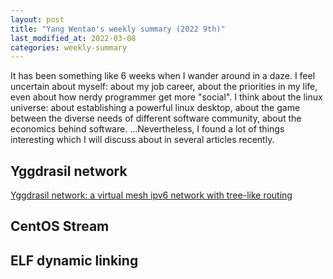 ```yaml
---
layout: post
title: "Yang Wentao's weekly summary (2022 9th)"
last_modified_at: 2022-03-08
categories: weekly-summary
---
```

<!-- This Source Code Form is subject to the terms of the Mozilla Public
   - License, v. 2.0. If a copy of the MPL was not distributed with this
   - file, You can obtain one at https://mozilla.org/MPL/2.0/. -->
It has been something like 6 weeks when I wander around in a daze. I feel uncertain about myself: about my job career, about the priorities in my life, even about how nerdy programmer get more "social". I think about the linux universe: about establishing a powerful linux desktop, about the game between the diverse needs of different software community, about the economics behind software. …Nevertheless, I found a lot of things interesting which I will discuss about in several articles recently.

## Yggdrasil network
[Yggdrasil network: a virtual mesh ipv6 network with tree-like routing](../../../2022/03/08/using-yggdrasil-network-virtual-mesh-ipv6-network)

## CentOS Stream

## ELF dynamic linking
